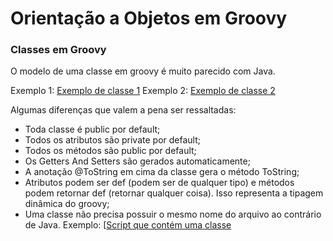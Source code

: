 # Orientação a Objetos em Groovy

### Classes em Groovy

O modelo de uma classe em groovy é muito parecido com Java.

Exemplo 1: [Exemplo de classe 1](/src/br/com/felipe/groovypoc/classes/User.groovy)
Exemplo 2: [Exemplo de classe 2](/src/br/com/felipe/groovypoc/classes/Tweet.groovy)

Algumas diferenças que valem a pena ser ressaltadas:

- Toda classe é public por default;
- Todos os atributos são private por default;
- Todos os métodos são public por default;
- Os Getters And Setters são gerados automaticamente;
- A anotação @ToString em cima da classe gera o método ToString;
- Atributos podem ser def (podem ser de qualquer tipo) e métodos podem retornar def (retornar qualquer coisa). Isso representa a tipagem dinâmica do groovy;
- Uma classe não precisa possuir o mesmo nome do arquivo ao contrário de Java. Exemplo: [[Script que contém uma classe](/src/twitter.groovy) 


 